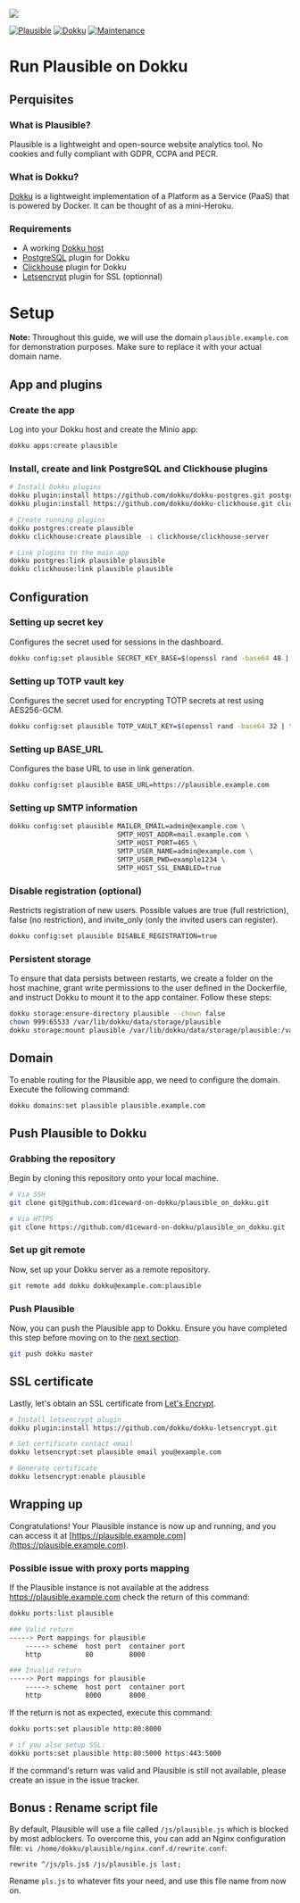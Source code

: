 ![](.github/images/repo_header.png)

[![Plausible](https://img.shields.io/badge/Plausible-3.0.1-blue.svg)](https://github.com/plausible/analytics/releases/tag/v3.0.1)
[![Dokku](https://img.shields.io/badge/Dokku-Repo-blue.svg)](https://github.com/dokku/dokku)
[![Maintenance](https://img.shields.io/badge/Maintained%3F-yes-green.svg)](https://github.com/d1ceward-on-dokku/plausible_on_dokku/graphs/commit-activity)

# Run Plausible on Dokku

## Perquisites

### What is Plausible?

Plausible is a lightweight and open-source website analytics tool. No cookies and fully compliant with GDPR,
CCPA and PECR.

### What is Dokku?

[Dokku](http://dokku.viewdocs.io/dokku/) is a lightweight implementation of a Platform as a Service (PaaS) that is powered by Docker. It can be thought of as a mini-Heroku.

### Requirements

* A working [Dokku host](http://dokku.viewdocs.io/dokku/getting-started/installation/)
* [PostgreSQL](https://github.com/dokku/dokku-postgres) plugin for Dokku
* [Clickhouse](https://github.com/dokku/dokku-clickhouse) plugin for Dokku
* [Letsencrypt](https://github.com/dokku/dokku-letsencrypt) plugin for SSL (optionnal)

# Setup

**Note:** Throughout this guide, we will use the domain `plausible.example.com` for demonstration purposes. Make sure to replace it with your actual domain name.

## App and plugins

### Create the app

Log into your Dokku host and create the Minio app:
```bash
dokku apps:create plausible
```

### Install, create and link PostgreSQL and Clickhouse plugins

```bash
# Install Dokku plugins
dokku plugin:install https://github.com/dokku/dokku-postgres.git postgres
dokku plugin:install https://github.com/dokku/dokku-clickhouse.git clickhouse
```

```bash
# Create running plugins
dokku postgres:create plausible
dokku clickhouse:create plausible -i clickhouse/clickhouse-server
```

```bash
# Link plugins to the main app
dokku postgres:link plausible plausible
dokku clickhouse:link plausible plausible
```

## Configuration

### Setting up secret key

Configures the secret used for sessions in the dashboard.

```bash
dokku config:set plausible SECRET_KEY_BASE=$(openssl rand -base64 48 | tr -d '\n')
```

### Setting up TOTP vault key

Configures the secret used for encrypting TOTP secrets at rest using AES256-GCM.

```bash
dokku config:set plausible TOTP_VAULT_KEY=$(openssl rand -base64 32 | tr -d '\n')
```

### Setting up BASE_URL

Configures the base URL to use in link generation.

```bash
dokku config:set plausible BASE_URL=https://plausible.example.com
```

### Setting up SMTP information

```bash
dokku config:set plausible MAILER_EMAIL=admin@example.com \
                           SMTP_HOST_ADDR=mail.example.com \
                           SMTP_HOST_PORT=465 \
                           SMTP_USER_NAME=admin@example.com \
                           SMTP_USER_PWD=example1234 \
                           SMTP_HOST_SSL_ENABLED=true
```

### Disable registration (optional)

Restricts registration of new users. Possible values are true (full restriction), false (no restriction), and invite_only (only the invited users can register).

```bash
dokku config:set plausible DISABLE_REGISTRATION=true
```

### Persistent storage

To ensure that data persists between restarts, we create a folder on the host machine, grant write permissions to the user defined in the Dockerfile, and instruct Dokku to mount it to the app container. Follow these steps:

```bash
dokku storage:ensure-directory plausible --chown false
chown 999:65533 /var/lib/dokku/data/storage/plausible
dokku storage:mount plausible /var/lib/dokku/data/storage/plausible:/var/lib/plausible
```

## Domain

To enable routing for the Plausible app, we need to configure the domain. Execute the following command:

```bash
dokku domains:set plausible plausible.example.com
```

## Push Plausible to Dokku

### Grabbing the repository

Begin by cloning this repository onto your local machine.

```bash
# Via SSH
git clone git@github.com:d1ceward-on-dokku/plausible_on_dokku.git

# Via HTTPS
git clone https://github.com/d1ceward-on-dokku/plausible_on_dokku.git
```

### Set up git remote

Now, set up your Dokku server as a remote repository.

```bash
git remote add dokku dokku@example.com:plausible
```

### Push Plausible

Now, you can push the Plausible app to Dokku. Ensure you have completed this step before moving on to the [next section](#ssl-certificate).

```bash
git push dokku master
```

## SSL certificate

Lastly, let's obtain an SSL certificate from [Let's Encrypt](https://letsencrypt.org/).

```bash
# Install letsencrypt plugin
dokku plugin:install https://github.com/dokku/dokku-letsencrypt.git

# Set certificate contact email
dokku letsencrypt:set plausible email you@example.com

# Generate certificate
dokku letsencrypt:enable plausible
```

## Wrapping up

Congratulations! Your Plausible instance is now up and running, and you can access it at [https://plausible.example.com](https://plausible.example.com).

### Possible issue with proxy ports mapping

If the Plausible instance is not available at the address https://plausible.example.com check the return of this command:

```bash
dokku ports:list plausible
```

```bash
### Valid return
-----> Port mappings for plausible
    -----> scheme  host port  container port
    http           80         8000

### Invalid return
-----> Port mappings for plausible
    -----> scheme  host port  container port
    http           8000       8000
```

If the return is not as expected, execute this command:

```bash
dokku ports:set plausible http:80:8000

# if you also setup SSL:
dokku ports:set plausible http:80:5000 https:443:5000
```

If the command's return was valid and Plausible is still not available, please create an issue in the issue tracker.

## Bonus : Rename script file

By default, Plausible will use a file called `/js/plausible.js` which is blocked by most adblockers. To overcome this, you can add an Nginx configuration file:  `vi /home/dokku/plausible/nginx.conf.d/rewrite.conf`:

```nginx
rewrite ^/js/pls.js$ /js/plausible.js last;
```

Rename `pls.js` to whatever fits your need, and use this file name from now on.
